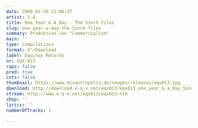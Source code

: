 ```yaml
---
date: 2008-01-20 23:00:37
artist: V.A.
title: One Year & A Day - The 5inch Files
slug: one-year-a-day-the-5inch-files
summary: Produktion von "Commercialism"
main: ''
type: Compilations
format: 5"/Download
label: Equinox Records
nr: EQX-013
raps: false
prod: true
cuts: false
thumbnail: https://www.misantropolis.de/images/releases/eqx013.jpg
download: http://download.e-q-x.net/eqx013/eqx013_one_year_&_a_day_5inch_compilation.zip
stream: http://www.e-q-x.net/eqx013/eqx013.htm
shop: ''
lyrics: ''
numberOfTracks: 1

---
```



